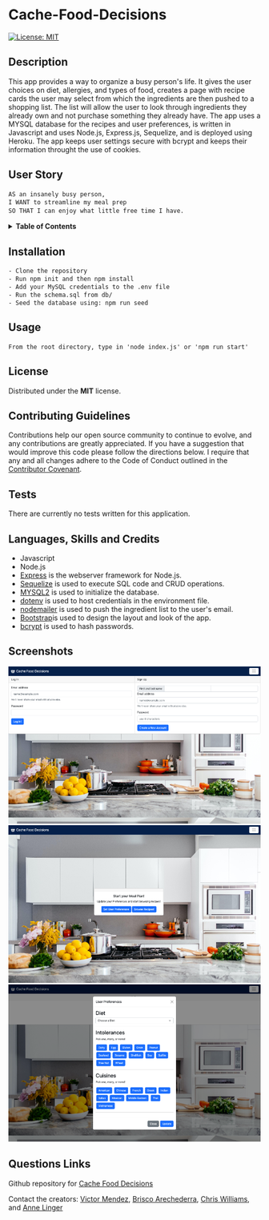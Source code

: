 # Cache-Food-Decisions

[![License: MIT](https://img.shields.io/badge/License-MIT-yellow.svg)](https://opensource.org/licenses/MIT)

## Description

This app provides a way to organize a busy person's life. It gives the user choices on diet, allergies, and types of food, creates a page with recipe cards the user may select from which the ingredients are then pushed to a shopping list. The list will allow the user to look through ingredients they already own and not purchase something they already have. The app uses a MYSQL database for the recipes and user preferences, is written in Javascript and uses Node.js, Express.js, Sequelize, and is deployed using Heroku. The app keeps user settings secure with bcrypt and keeps their information throught the use of cookies.


## User Story

```md
AS an insanely busy person,
I WANT to streamline my meal prep
SO THAT I can enjoy what little free time I have.

```

<details>
<summary><strong>Table of Contents</strong></summary>

  - [Description](#description)
  - [User Story](#user-story)
  - [Installation](#installation)
  - [Usage](#usage)
  - [License](#license)
  - [Contributing Guidelines](#contributing-guidelines)
  - [Tests](#tests)
  - [Languages, Skills and Credits](#languages-skills-and-credits)
  - [Screenshots](#screenshots)
  - [Questions and Links](#questions-and-links)
</details>


## Installation 
```
- Clone the repository
- Run npm init and then npm install
- Add your MySQL credentials to the .env file
- Run the schema.sql from db/
- Seed the database using: npm run seed

```

## Usage
```
From the root directory, type in 'node index.js' or 'npm run start'
```

## License
Distributed under the **MIT** license.

## Contributing Guidelines
Contributions help our open source community to continue to evolve, and any contributions are greatly appreciated. If you have a suggestion that would improve this code please follow the directions below. I require that any and all changes adhere to the Code of Conduct outlined in the [Contributor Covenant](https://www.contributor-covenant.org/).

## Tests
There are currently no tests written for this application.

## Languages, Skills and Credits
- Javascript
- Node.js
- [Express](https://www.npmjs.com/package/express) is the webserver framework for Node.js.
- [Sequelize](https://www.npmjs.com/package/sequelize) is used to execute SQL code and CRUD operations.
- [MYSQL2](https://www.npmjs.com/package/mysql2) is used to initialize the database.
- [dotenv](https://www.npmjs.com/package/dotenv) is used to host credentials in the environment file. 
- [nodemailer](https://www.npmjs.com/package/nodemailer) is used to push the ingredient list to the user's email.
- [Bootstrap](https://getbootstrap.com/)is used to design the layout and look of the app.
- [bcrypt](https://www.npmjs.com/package/bcrypt) is used to hash passwords.

## Screenshots
  ![Signup and Login page](./public/images/signup-login-page.png)
  ![Dashboard](./public/images/dashboard-page.png)
  ![Preferences Modal](./public/images/preferences.png)


## Questions Links
Github repository for [Cache Food Decisions](https://github.com/VictorMendez96/cache-food-decisions)

Contact the creators: [Victor Mendez](https://github.com/VictorMendez96), [Brisco Arechederra](https://github.com/brisco13), [Chris Williams](https://github.com/deftonechris), and [Anne Linger](https://github.com/amccorkl)

